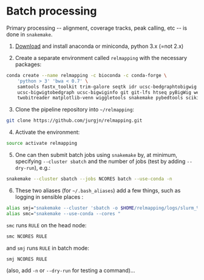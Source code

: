 # Batch processing
Primary processing -- alignment, coverage tracks, peak calling, etc -- is done in `snakemake`.

1. [Download](https://www.continuum.io) and install anaconda or miniconda, python 3.x (=not 2.x)

2. Create a separate environment called `relmapping` with the necessary packages:
  ```bash
  conda create --name relmapping -c bioconda -c conda-forge \
      'python > 3' 'bwa < 0.7' \
      samtools fastx_toolkit trim-galore seqtk idr ucsc-bedgraphtobigwig \
      ucsc-bigwigtobedgraph ucsc-bigwiginfo git git-lfs htseq pyBigWig weblogo \
      twobitreader matplotlib-venn wiggletools snakemake pybedtools scikit-learn ipython
  ```

3. Clone the pipeline repository into `~/relmapping`:
  ```bash
  git clone https://github.com/jurgjn/relmapping.git
  ```

4. Activate the environment:
  ```bash
  source activate relmapping
  ```

5. One can then submit batch jobs using `snakemake` by, at minimum, specifying `--cluster sbatch` and the number of jobs (test by adding `--dry-run`), e.g.:
  ```bash
  snakemake --cluster sbatch --jobs NCORES batch --use-conda -n
  ```

6. These two aliases (for `~/.bash_aliases`) add a few things, such as logging in sensible places :
  ```bash
  alias smj="snakemake --cluster 'sbatch -o $HOME/relmapping/logs/slurm_%j_%N.out.txt -e $HOME/relmapping/logs/slurm_%j_%N.err.txt' --use-conda --jobs "   
  alias smc="snakemake --use-conda --cores "
  ```
`smc` runs `RULE` on the head node:
  ```bash
  smc NCORES RULE
  ```
and `smj` runs `RULE` in batch mode:
  ```bash
  smj NCORES RULE
  ```
(also, add `-n` or `--dry-run` for testing a command)...
